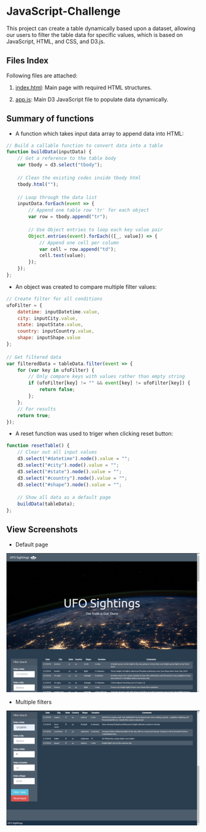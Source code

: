 # JavaScript-Challenge
This project can create a table dynamically based upon a dataset, allowing our users to filter the table data for specific values, which is based on JavaScript, HTML, and CSS, and D3.js.

## Files Index

Following files are attached:

1. <a href="https://github.com/kk-deng/JavaScript-Challenge/blob/main/UFO-level-2/index.html">index.html</a>: Main page with required HTML structures.

2. <a href="https://github.com/kk-deng/JavaScript-Challenge/blob/main/UFO-level-2/static/js/app.js">app.js</a>: Main D3 JavaScript file to populate data dynamically. 

## Summary of functions

* A function which takes input data array to append data into HTML:

```javascript
// Build a callable function to convert data into a table
function buildData(inputData) {
    // Get a reference to the table body
    var tbody = d3.select("tbody");

    // Clean the existing codes inside tbody html
    tbody.html("");

    // Loop through the data list
    inputData.forEach(event => {
        // Append one table row 'tr' for each object
        var row = tbody.append("tr");

        // Use Object entries to loop each key value pair
        Object.entries(event).forEach(([_, value]) => {
            // Append one cell per column
            var cell = row.append("td");
            cell.text(value);
        });
    });
};
```

* An object was created to compare multiple filter values:

```javascript
// Create filter for all conditions
ufoFilter = {
    datetime: inputDatetime.value,
    city: inputCity.value,
    state: inputState.value,
    country: inputCountry.value,
    shape: inputShape.value
};

// Get filtered data
var filteredData = tableData.filter(event => {
    for (var key in ufoFilter) {
        // Only compare keys with values rather than empty string
        if (ufoFilter[key] != "" && event[key] != ufoFilter[key]) {
            return false;
        };
    };
    // For results 
    return true;
});
```

* A reset function was used to triger when clicking reset button:

```javascript
function resetTable() {
    // Clear out all input values
    d3.select("#datetime").node().value = "";
    d3.select("#city").node().value = "";
    d3.select("#state").node().value = "";
    d3.select("#country").node().value = "";
    d3.select("#shape").node().value = "";
    
    // Show all data as a default page
    buildData(tableData);
};
```

## View Screenshots
* Default page

<img src="https://github.com/kk-deng/JavaScript-Challenge/blob/main/Screenshots/default.png">

* Multiple filters

<img src="https://github.com/kk-deng/JavaScript-Challenge/blob/main/Screenshots/multifilter.png">
